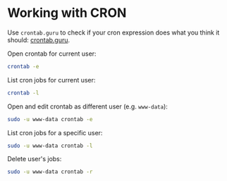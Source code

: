 # Working with CRON

Use `crontab.guru` to check if your cron expression does what you think it should: [crontab.guru][1].

Open crontab for current user:

```bash
crontab -e
```

List cron jobs for current user:

```bash
crontab -l
```

Open and edit crontab as different user (e.g. `www-data`):

```bash
sudo -u www-data crontab -e
```

List cron jobs for a specific user:

```bash
sudo -u www-data crontab -l
```

Delete user's jobs:

```bash
sudo -u www-data crontab -r
```

[1]: https://crontab.guru/
